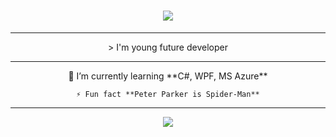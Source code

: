 <h1 align="center">
    <img src="https://readme-typing-svg.herokuapp.com/?font=Righteous&size=35&center=true&vCenter=true&width=500&height=70&duration=4000&lines=Hi+There!+👋;+I'm+young+future+developer!;" />
</h1>

<hr/>

<div align="center">>
    I'm young future developer
</div>

<hr/>

<div align="center">
    🌱 I’m currently learning **C#, WPF, MS Azure**

    ⚡ Fun fact **Peter Parker is Spider-Man**

</div>

<hr/>

<div align="center">
    <img src="https://skillicons.dev/icons?i=csharp,cpp,java,mysql" /><br>
</div>
